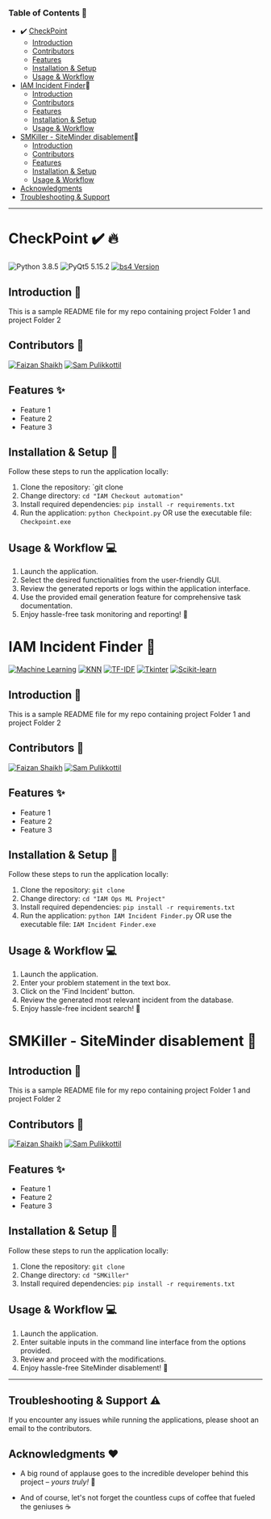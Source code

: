 <!-- README file for my repo containing project Folder 1 and project Folder 2 -->

### Table of Contents :bookmark_tabs:
- :heavy_check_mark: <a href="https://github.com/Faizan0987654321/Repo/tree/main/Folder%201#checkpoint-heavy_check_mark-fire">CheckPoint</a>
    - [Introduction](#introduction-wave)
    - [Contributors](#contributors-busts_in_silhouette)
    - [Features](#features-sparkles)
    - [Installation & Setup](#installation--setup-wrench)
    - [Usage & Workflow](#usage--workflow-computer)
&nbsp;
-  [IAM Incident Finder](#iam-incident-finder-mag_right):mag_right:
    - [Introduction](#introduction-wave-1)
    - [Contributors](#contributors-busts_in_silhouette-1)
    - [Features](#features-sparkles-1)
    - [Installation & Setup](#installation--setup-wrench-1)
    - [Usage & Workflow](#usage--workflow-computer-1)
&nbsp;
-  [SMKiller - SiteMinder disablement](#smkiller---siteminder-disablement-no_entry_sign):no_entry_sign:
    - [Introduction](#introduction-wave-2)
    - [Contributors](#contributors-busts_in_silhouette-2)
    - [Features](#features-sparkles-2)
    - [Installation & Setup](#installation--setup-wrench-2)
    - [Usage & Workflow](#usage--workflow-computer-2)
&nbsp;
- [Acknowledgments](#acknowledgments-heart)  
- [Troubleshooting & Support](#troubleshooting--support-warning-2) 
<!-- divider -->
___

# CheckPoint :heavy_check_mark: :fire:

<a><img src="https://img.shields.io/badge/Python-3.8.5-blue.svg" alt="Python 3.8.5"></a>
<a><img src="https://img.shields.io/badge/PyQt5-5.15.2-red.svg" alt="PyQt5 5.15.2"></a>
[![bs4 Version](https://img.shields.io/badge/bs4-0.0.1-blue.svg)](https://pypi.org/project/bs4/)

## Introduction :wave:
This is a sample README file for my repo containing project Folder 1 and project Folder 2

## Contributors :busts_in_silhouette:
<!-- Faizan in blue & Sam in red shields -->
[![Faizan Shaikh](https://img.shields.io/badge/Faizan%20Shaikh-FSHAIK10-blue.svg)](#) [![Sam Pulikkottil](https://img.shields.io/badge/Sam%20Pulikkottil-SPULIKK2-red.svg)](#)


## Features :sparkles:
- Feature 1
- Feature 2
- Feature 3

## Installation & Setup :wrench:
Follow these steps to run the application locally:
1. Clone the repository: `git clone
2. Change directory: `cd "IAM Checkout automation"`
3. Install required dependencies: `pip install -r requirements.txt`
4. Run the application: `python Checkpoint.py` OR use the executable file: `Checkpoint.exe`

## Usage & Workflow :computer:
1. Launch the application.
2. Select the desired functionalities from the user-friendly GUI.
3. Review the generated reports or logs within the application interface.
4. Use the provided email generation feature for comprehensive task documentation.
5. Enjoy hassle-free task monitoring and reporting! :tada:


# IAM Incident Finder :mag_right:
[![Machine Learning](https://img.shields.io/badge/Machine_Learning-Topic-green.svg)](https://en.wikipedia.org/wiki/Machine_learning)
[![KNN](https://img.shields.io/badge/KNN-Algorithm-blue.svg)](https://en.wikipedia.org/wiki/K-nearest_neighbors_algorithm)
[![TF-IDF](https://img.shields.io/badge/TF--IDF-Technique-orange.svg)](https://en.wikipedia.org/wiki/Tf%E2%80%93idf)
[![Tkinter](https://img.shields.io/badge/Tkinter-GUI-yellow.svg)](https://docs.python.org/3/library/tkinter.html)
[![Scikit-learn](https://img.shields.io/badge/Scikit--learn-Library-red.svg)](https://scikit-learn.org/stable/)


## Introduction :wave:
This is a sample README file for my repo containing project Folder 1 and project Folder 2

## Contributors :busts_in_silhouette:
<!-- Faizan in blue & Sam in red shields -->
[![Faizan Shaikh](https://img.shields.io/badge/Faizan%20Shaikh-blue.svg)](#) [![Sam Pulikkottil](https://img.shields.io/badge/Sam%20Pulikkottil-red.svg)](#)

## Features :sparkles:
- Feature 1
- Feature 2
- Feature 3

## Installation & Setup :wrench:
Follow these steps to run the application locally:
1. Clone the repository: `git clone`
2. Change directory: `cd "IAM Ops ML Project"`
3. Install required dependencies: `pip install -r requirements.txt`
4. Run the application: `python IAM Incident Finder.py` OR use the executable file: `IAM Incident Finder.exe`

## Usage & Workflow :computer:
1. Launch the application.
2. Enter your problem statement in the text box.
3. Click on the 'Find Incident' button.
4. Review the generated most relevant incident from the database.
5. Enjoy hassle-free incident search! :tada:


# SMKiller - SiteMinder disablement :no_entry_sign:

## Introduction :wave:
This is a sample README file for my repo containing project Folder 1 and project Folder 2

## Contributors :busts_in_silhouette:
<!-- Faizan in blue & Sam in red shields -->
[![Faizan Shaikh](https://img.shields.io/badge/Faizan%20Shaikh-blue.svg)](#) [![Sam Pulikkottil](https://img.shields.io/badge/Sam%20Pulikkottil-red.svg)](#)

## Features :sparkles:
- Feature 1
- Feature 2
- Feature 3

## Installation & Setup :wrench:
Follow these steps to run the application locally:
1. Clone the repository: `git clone`
2. Change directory: `cd "SMKiller"`
3. Install required dependencies: `pip install -r requirements.txt`



## Usage & Workflow :computer:
1. Launch the application.
2. Enter suitable inputs in the command line interface from the options provided.
3. Review and proceed with the modifications.
4. Enjoy hassle-free SiteMinder disablement! :tada:

___
## Troubleshooting & Support :warning:
If you encounter any issues while running the applications, please shoot an email to the contributors.


## Acknowledgments :heart:
- A big round of applause goes to the incredible developer behind this project – *yours truly!* 🎉

- And of course, let's not forget the countless cups of coffee that fueled the geniuses :coffee:
